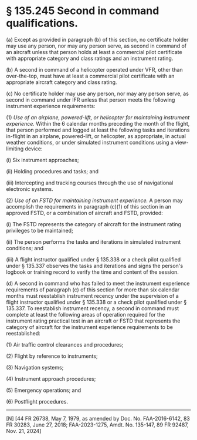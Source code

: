 # § 135.245   Second in command qualifications.

(a) Except as provided in paragraph (b) of this section, no certificate holder may use any person, nor may any person serve, as second in command of an aircraft unless that person holds at least a commercial pilot certificate with appropriate category and class ratings and an instrument rating.


(b) A second in command of a helicopter operated under VFR, other than over-the-top, must have at least a commercial pilot certificate with an appropriate aircraft category and class rating. 


(c) No certificate holder may use any person, nor may any person serve, as second in command under IFR unless that person meets the following instrument experience requirements:


(1) *Use of an airplane, powered-lift, or helicopter for maintaining instrument experience.* Within the 6 calendar months preceding the month of the flight, that person performed and logged at least the following tasks and iterations in-flight in an airplane, powered-lift, or helicopter, as appropriate, in actual weather conditions, or under simulated instrument conditions using a view-limiting device:


(i) Six instrument approaches;


(ii) Holding procedures and tasks; and


(iii) Intercepting and tracking courses through the use of navigational electronic systems.


(2) *Use of an FSTD for maintaining instrument experience.* A person may accomplish the requirements in paragraph (c)(1) of this section in an approved FSTD, or a combination of aircraft and FSTD, provided:


(i) The FSTD represents the category of aircraft for the instrument rating privileges to be maintained;


(ii) The person performs the tasks and iterations in simulated instrument conditions; and


(iii) A flight instructor qualified under § 135.338 or a check pilot qualified under § 135.337 observes the tasks and iterations and signs the person's logbook or training record to verify the time and content of the session.


(d) A second in command who has failed to meet the instrument experience requirements of paragraph (c) of this section for more than six calendar months must reestablish instrument recency under the supervision of a flight instructor qualified under § 135.338 or a check pilot qualified under § 135.337. To reestablish instrument recency, a second in command must complete at least the following areas of operation required for the instrument rating practical test in an aircraft or FSTD that represents the category of aircraft for the instrument experience requirements to be reestablished:


(1) Air traffic control clearances and procedures;


(2) Flight by reference to instruments;


(3) Navigation systems;


(4) Instrument approach procedures;


(5) Emergency operations; and


(6) Postflight procedures.



---

[N] [44 FR 26738, May 7, 1979, as amended by Doc. No. FAA-2016-6142, 83 FR 30283, June 27, 2018; FAA-2023-1275, Amdt. No. 135-147, 89 FR 92487, Nov. 21, 2024] 




